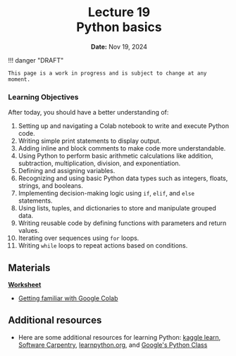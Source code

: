<h1 align="center">
<b>Lecture 19</b><br>
Python basics
</h1>
<p align="center">
<b>Date:</b> Nov 19, 2024
</p>

!!! danger "DRAFT"

    This page is a work in progress and is subject to change at any moment.

### Learning Objectives

After today, you should have a better understanding of:

1.  Setting up and navigating a Colab notebook to write and execute Python code.
2.  Writing simple print statements to display output.
3.  Adding inline and block comments to make code more understandable.
4.  Using Python to perform basic arithmetic calculations like addition, subtraction, multiplication, division, and exponentiation.
5.  Defining and assigning variables.
6.  Recognizing and using basic Python data types such as integers, floats, strings, and booleans.
7.  Implementing decision-making logic using `if`, `elif`, and `else` statements.
8.  Using lists, tuples, and dictionaries to store and manipulate grouped data.
9.  Writing reusable code by defining functions with parameters and return values.
10.  Iterating over sequences using `for` loops.
11.  Writing `while` loops to repeat actions based on conditions.

## Materials

**[Worksheet](l19-worksheet.ipynb)**

-   [Getting familiar with Google Colab](https://python.crumblearn.org/getting-started/colab/)

## Additional resources

-   Here are some additional resources for learning Python: [kaggle learn](https://www.kaggle.com/learn/), [Software Carpentry](https://software-carpentry.org/lessons/), [learnpython.org](https://www.learnpython.org/), and [Google's Python Class](https://developers.google.com/edu/python)
